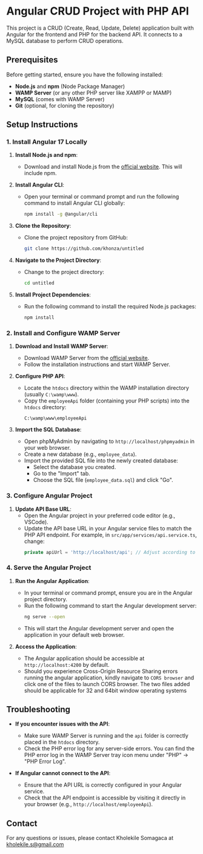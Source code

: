 # Angular CRUD Project with PHP API

This project is a CRUD (Create, Read, Update, Delete) application built with Angular for the frontend and PHP for the backend API. It connects to a MySQL database to perform CRUD operations.

## Prerequisites

Before getting started, ensure you have the following installed:

- **Node.js** and **npm** (Node Package Manager)
- **WAMP Server** (or any other PHP server like XAMPP or MAMP)
- **MySQL** (comes with WAMP Server)
- **Git** (optional, for cloning the repository)

## Setup Instructions

### 1. Install Angular 17 Locally

1. **Install Node.js and npm**:
   - Download and install Node.js from the [official website](https://nodejs.org/). This will include npm.

2. **Install Angular CLI**:
   - Open your terminal or command prompt and run the following command to install Angular CLI globally:
     ```bash
     npm install -g @angular/cli
     ```

3. **Clone the Repository**:
   - Clone the project repository from GitHub:
     ```bash
     git clone https://github.com/khonza/untitled
     ```

4. **Navigate to the Project Directory**:
   - Change to the project directory:
     ```bash
     cd untitled
     ```

5. **Install Project Dependencies**:
   - Run the following command to install the required Node.js packages:
     ```bash
     npm install
     ```

### 2. Install and Configure WAMP Server

1. **Download and Install WAMP Server**:
   - Download WAMP Server from the [official website](https://www.wampserver.com/en/).
   - Follow the installation instructions and start WAMP Server.

2. **Configure PHP API**:
   - Locate the `htdocs` directory within the WAMP installation directory (usually `C:\wamp\www`).
   - Copy the `employeeApi` folder (containing your PHP scripts) into the `htdocs` directory:
     ```plaintext
     C:\wamp\www\employeeApi
     ```

3. **Import the SQL Database**:
   - Open phpMyAdmin by navigating to `http://localhost/phpmyadmin` in your web browser.
   - Create a new database (e.g., `employee_data`).
   - Import the provided SQL file into the newly created database:
     - Select the database you created.
     - Go to the "Import" tab.
     - Choose the SQL file (`employee_data.sql`) and click "Go".

### 3. Configure Angular Project

1. **Update API Base URL**:
   - Open the Angular project in your preferred code editor (e.g., VSCode).
   - Update the API base URL in your Angular service files to match the PHP API endpoint. For example, in `src/app/services/api.service.ts`, change:
     ```typescript
     private apiUrl = 'http://localhost/api'; // Adjust according to your API path
     ```

### 4. Serve the Angular Project

1. **Run the Angular Application**:
   - In your terminal or command prompt, ensure you are in the Angular project directory.
   - Run the following command to start the Angular development server:
     ```bash
     ng serve --open
     ```
   - This will start the Angular development server and open the application in your default web browser.

2. **Access the Application**:
   - The Angular application should be accessible at `http://localhost:4200` by default.
   - Should you experience Cross-Origin Resource Sharing errors running the angular application, kindly navigate to `CORS browser` and click one of the files to launch CORS browser. The two files added should be applicable for 32 and 64bit window operating systems

## Troubleshooting

- **If you encounter issues with the API**:
  - Make sure WAMP Server is running and the `api` folder is correctly placed in the `htdocs` directory.
  - Check the PHP error log for any server-side errors. You can find the PHP error log in the WAMP Server tray icon menu under "PHP" -> "PHP Error Log".

- **If Angular cannot connect to the API**:
  - Ensure that the API URL is correctly configured in your Angular service.
  - Check that the API endpoint is accessible by visiting it directly in your browser (e.g., `http://localhost/employeeApi`).


## Contact

For any questions or issues, please contact Kholekile Somagaca at kholekile.s@gmail.com

